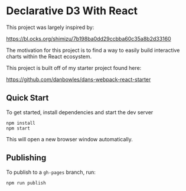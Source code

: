 # Declarative D3 With React

This project was largely inspired by:

https://bl.ocks.org/shimizu/7b198ba0dd29ccbba60c35a8b2d33160

The motivation for this project is to find a way to easily build interactive charts within the React ecosystem.

This project is built off of my starter project found here:

https://github.com/danbowles/dans-webpack-react-starter

## Quick Start
To get started, install dependencies and start the dev server
```
npm install
npm start
```
This will open a new browser window automatically.

## Publishing
To publish to a `gh-pages` branch, run:
```
npm run publish
```